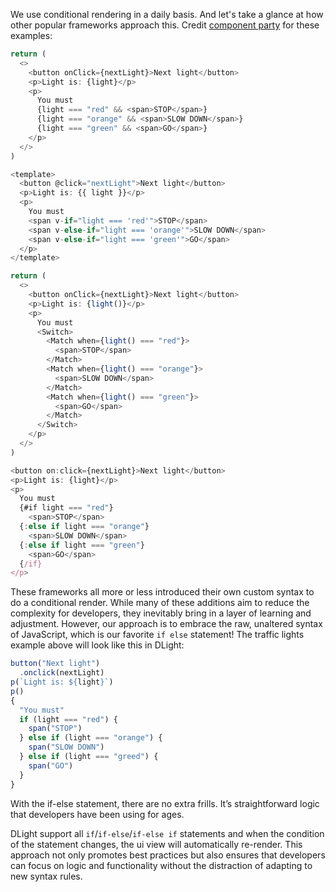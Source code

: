 We use conditional rendering in a daily basis. And let's take a glance at how other popular frameworks approach this. Credit [component party](https://component-party.dev/#conditional) for these examples:
```js [react]
return (
  <>
    <button onClick={nextLight}>Next light</button>
    <p>Light is: {light}</p>
    <p>
      You must
      {light === "red" && <span>STOP</span>}
      {light === "orange" && <span>SLOW DOWN</span>}
      {light === "green" && <span>GO</span>}
    </p>
  </>
)
```

```js [vue]
<template>
  <button @click="nextLight">Next light</button>
  <p>Light is: {{ light }}</p>
  <p>
    You must
    <span v-if="light === 'red'">STOP</span>
    <span v-else-if="light === 'orange'">SLOW DOWN</span>
    <span v-else-if="light === 'green'">GO</span>
  </p>
</template>
```

```js [solid]
return (
  <>
    <button onClick={nextLight}>Next light</button>
    <p>Light is: {light()}</p>
    <p>
      You must
      <Switch>
        <Match when={light() === "red"}>
          <span>STOP</span>
        </Match>
        <Match when={light() === "orange"}>
          <span>SLOW DOWN</span>
        </Match>
        <Match when={light() === "green"}>
          <span>GO</span>
        </Match>
      </Switch>
    </p>
  </>
)
```

```js [svelte]
<button on:click={nextLight}>Next light</button>
<p>Light is: {light}</p>
<p>
  You must
  {#if light === "red"}
    <span>STOP</span>
  {:else if light === "orange"}
    <span>SLOW DOWN</span>
  {:else if light === "green"}
    <span>GO</span>
  {/if}
</p>
```

These frameworks all more or less introduced their own custom syntax to do a conditional render. While many of these additions aim to reduce the complexity for developers, they inevitably bring in a layer of learning and adjustment. However, our approach is to embrace the raw, unaltered syntax of JavaScript, which is our favorite `if else` statement!
The traffic lights example above will look like this in DLight:
```js [dlight]
button("Next light")
  .onclick(nextLight)
p(`Light is: ${light}`)
p()
{
  "You must"
  if (light === "red") {
    span("STOP")
  } else if (light === "orange") {
    span("SLOW DOWN")
  } else if (light === "greed") {
    span("GO")
  }
}
```
With the if-else statement, there are no extra frills. It’s straightforward logic that developers have been using for ages. 

DLight support all `if`/`if-else`/`if-else if` statements and when the condition of the statement changes, the ui view will automatically re-render. This approach not only promotes best practices but also ensures that developers can focus on logic and functionality without the distraction of adapting to new syntax rules.
